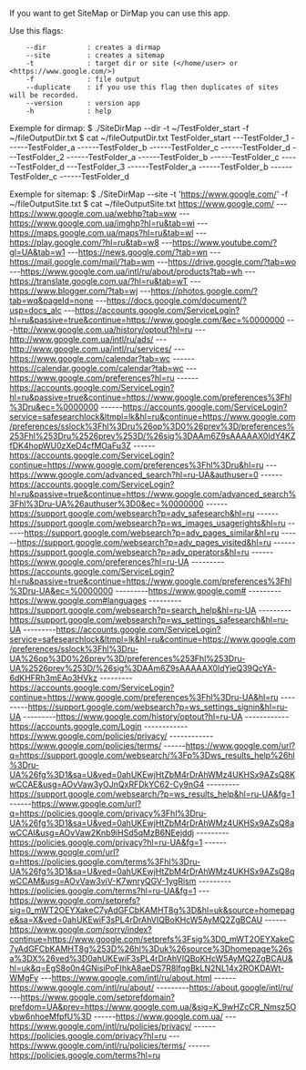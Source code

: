 If you want to get SiteMap or DirMap you can use this app.

Use this flags:

        --dir          : creates a dirmap
        --site         : creates a sitemap
        -t             : target dir or site (</home/user> or <https://www.google.com/>)
        -f             : file output
        --duplicate    : if you use this flag then duplicates of sites will be recorded.
        --version      : version app
        -h             : help


Exemple for dirmap:
$ ./SiteDirMap --dir -t ~/TestFolder_start -f ~/fileOutputDir.txt
$ cat ~/fileOutputDir.txt
TestFolder_start
---TestFolder_1
------TestFolder_a
------TestFolder_b
------TestFolder_c
------TestFolder_d
---TestFolder_2
------TestFolder_a
------TestFolder_b
------TestFolder_c
------TestFolder_d
---TestFolder_3
------TestFolder_a
------TestFolder_b
------TestFolder_c
------TestFolder_d


Exemple for sitemap:
$ ./SiteDirMap --site -t 'https://www.google.com/' -f ~/fileOutputSite.txt
$ cat ~/fileOutputSite.txt
https://www.google.com/
---https://www.google.com.ua/webhp?tab=ww
---https://www.google.com.ua/imghp?hl=ru&tab=wi
---https://maps.google.com.ua/maps?hl=ru&tab=wl
---https://play.google.com/?hl=ru&tab=w8
---https://www.youtube.com/?gl=UA&tab=w1
---https://news.google.com/?tab=wn
---https://mail.google.com/mail/?tab=wm
---https://drive.google.com/?tab=wo
---https://www.google.com.ua/intl/ru/about/products?tab=wh
---https://translate.google.com.ua/?hl=ru&tab=wT
---https://www.blogger.com/?tab=wj
---https://photos.google.com/?tab=wq&pageId=none
---https://docs.google.com/document/?usp=docs_alc
---https://accounts.google.com/ServiceLogin?hl=ru&passive=true&continue=https://www.google.com/&ec=%0000000
---http://www.google.com.ua/history/optout?hl=ru
---http://www.google.com.ua/intl/ru/ads/
---http://www.google.com.ua/intl/ru/services/
---https://www.google.com/calendar?tab=wc
------https://calendar.google.com/calendar?tab=wc
---https://www.google.com/preferences?hl=ru
------https://accounts.google.com/ServiceLogin?hl=ru&passive=true&continue=https://www.google.com/preferences%3Fhl%3Dru&ec=%0000000
------https://accounts.google.com/ServiceLogin?service=safesearchlock&ltmpl=lk&hl=ru&continue=https://www.google.com/preferences/sslock%3Fhl%3Dru%26op%3D0%26prev%3D/preferences%253Fhl%253Dru%2526prev%253D/%26sig%3DAAm6Z9sAAAAAX0IdY4KZfDK4hopWU0zXeD4cfMOaFu3Z
------https://accounts.google.com/ServiceLogin?continue=https://www.google.com/preferences%3Fhl%3Dru&hl=ru
---https://www.google.com/advanced_search?hl=ru-UA&authuser=0
------https://accounts.google.com/ServiceLogin?hl=ru&passive=true&continue=https://www.google.com/advanced_search%3Fhl%3Dru-UA%26authuser%3D0&ec=%0000000
------https://support.google.com/websearch?p=adv_safesearch&hl=ru
------https://support.google.com/websearch?p=ws_images_usagerights&hl=ru
------https://support.google.com/websearch?p=adv_pages_similar&hl=ru
------https://support.google.com/websearch?p=adv_pages_visited&hl=ru
------https://support.google.com/websearch?p=adv_operators&hl=ru
------https://www.google.com/preferences?hl=ru-UA
---------https://accounts.google.com/ServiceLogin?hl=ru&passive=true&continue=https://www.google.com/preferences%3Fhl%3Dru-UA&ec=%0000000
---------https://www.google.com#
---------https://www.google.com#languages
---------https://support.google.com/websearch?p=search_help&hl=ru-UA
---------https://support.google.com/websearch?p=ws_settings_safesearch&hl=ru-UA
---------https://accounts.google.com/ServiceLogin?service=safesearchlock&ltmpl=lk&hl=ru&continue=https://www.google.com/preferences/sslock%3Fhl%3Dru-UA%26op%3D0%26prev%3D/preferences%253Fhl%253Dru-UA%2526prev%253D/%26sig%3DAAm6Z9sAAAAAX0IdYieQ39QcYA-6dKHFRh3mEAo3HVkz
---------https://accounts.google.com/ServiceLogin?continue=https://www.google.com/preferences%3Fhl%3Dru-UA&hl=ru
---------https://support.google.com/websearch?p=ws_settings_signin&hl=ru-UA
---------https://www.google.com/history/optout?hl=ru-UA
------------https://accounts.google.com/Login
------------https://www.google.com/policies/privacy/
------------https://www.google.com/policies/terms/
------https://www.google.com/url?q=https://support.google.com/websearch/%3Fp%3Dws_results_help%26hl%3Dru-UA%26fg%3D1&sa=U&ved=0ahUKEwjHtZbM4rDrAhWMz4UKHSx9AZsQ8KwCCAE&usg=AOvVaw3yOJnQxRFDkYC62-Cy9nG4
---------https://support.google.com/websearch/?p=ws_results_help&hl=ru-UA&fg=1
------https://www.google.com/url?q=https://policies.google.com/privacy%3Fhl%3Dru-UA%26fg%3D1&sa=U&ved=0ahUKEwjHtZbM4rDrAhWMz4UKHSx9AZsQ8awCCAI&usg=AOvVaw2Knb9iHSd5qMzB6NEejddj
---------https://policies.google.com/privacy?hl=ru-UA&fg=1
------https://www.google.com/url?q=https://policies.google.com/terms%3Fhl%3Dru-UA%26fg%3D1&sa=U&ved=0ahUKEwjHtZbM4rDrAhWMz4UKHSx9AZsQ8qwCCAM&usg=AOvVaw3viV-K7wnryQGV-1ygRism
---------https://policies.google.com/terms?hl=ru-UA&fg=1
---https://www.google.com/setprefs?sig=0_mWT2OEYXakeC7yAdGFCbKAMHT8g%3D&hl=uk&source=homepage&sa=X&ved=0ahUKEwiF3sPL4rDrAhVIQBoKHcW5AyMQ2ZgBCAU
------https://www.google.com/sorry/index?continue=https://www.google.com/setprefs%3Fsig%3D0_mWT2OEYXakeC7yAdGFCbKAMHT8g%253D%26hl%3Duk%26source%3Dhomepage%26sa%3DX%26ved%3D0ahUKEwiF3sPL4rDrAhVIQBoKHcW5AyMQ2ZgBCAU&hl=uk&q=EgS8o0n4GNisiPoFIhkA8aeDS7R8lfqgBkLN2NL14x2ROKDAWt-WMgFy
---https://www.google.com/intl/ru/about.html
------https://www.google.com/intl/ru/about/
---------https://about.google/intl/ru/
---https://www.google.com/setprefdomain?prefdom=UA&prev=https://www.google.com.ua/&sig=K_9wHZcCR_Nmsz5Ovbw6nhoeMfpfU%3D
------https://www.google.com.ua/
---https://www.google.com/intl/ru/policies/privacy/
------https://policies.google.com/privacy?hl=ru
---https://www.google.com/intl/ru/policies/terms/
------https://policies.google.com/terms?hl=ru
